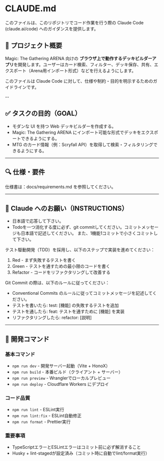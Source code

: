 # CLAUDE.md

このファイルは、このリポジトリでコード作業を行う際の Claude Code (claude.ai/code) へのガイダンスを提供します。

## 📘 プロジェクト概要

Magic: The Gathering ARENA 向けの **ブラウザ上で動作するデッキビルダーアプリ**を開発します。ユーザーはカード検索、フィルター、デッキ保存、共有、エクスポート（Arena用インポート形式）などを行えるようにします。

このファイルは Claude Code に対して、仕様や制約・目的を明示するためのガイドラインです。

--

## ✅ タスクの目的（GOAL）

- モダンな UI を持つ Web デッキビルダーを作成する。
- Magic: The Gathering ARENA にインポート可能な形式でデッキをエクスポートできるようにする。
- MTG のカード情報（例：Scryfall API）を取得して検索・フィルタリングできるようにする。

---
## 🔍 仕様・要件

仕様書は：docs/requirements.md を参照してください。

---

## 🤖 Claude へのお願い（INSTRUCTIONS）

- 日本語で応答して下さい。
- Todoを一つ消化する度に必ず、git commitしてください。コミットメッセージも日本語で記述してください。 
また、1機能1コミットで小さくコミットして下さい。

テスト駆動開発（TDD）を採用し、以下のステップで実装を進めてください：

1. Red - まず失敗するテストを書く
2. Green - テストを通すための最小限のコードを書く
3. Refactor - コードをリファクタリングして改善する

Git Commit の際は、以下のルールに従ってください：

- Conventional Commits のルールに従ってコミットメッセージを記述してください。
- テストを書いたら: test: [機能] の失敗するテストを追加
- テストを通したら: feat: テストを通すために [機能] を実装
- リファクタリングしたら: refactor: [説明]

---

## 🔧 開発コマンド

### 基本コマンド
- `npm run dev` - 開発サーバー起動（Vite + HonoX）
- `npm run build` - 本番ビルド（クライアント + サーバー）
- `npm run preview` - Wranglerでローカルプレビュー
- `npm run deploy` - Cloudflare Workers にデプロイ

### コード品質
- `npm run lint` - ESLint実行
- `npm run lint:fix` - ESLint自動修正
- `npm run format` - Prettier実行

### 重要事項
- TypeScriptエラーとESLintエラーはコミット前に必ず解消すること
- Husky + lint-stagedが設定済み（コミット時に自動でlint/format実行）
